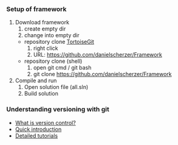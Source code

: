 ### Setup of framework
1. Download framework
	1. create empty dir
	1. change into empty dir
	+ repository clone [TortoiseGit](https://tortoisegit.org/)
		1. right click <git clone...>
		1. URL: https://github.com/danielscherzer/Framework
	+ repository clone (shell)
		1. open git cmd / git bash
		1. git clone https://github.com/danielscherzer/Framework
1. Compile and run
	1. Open solution file (all.sln)
	1. Build solution
	
### Understanding versioning with git
+ [What is version control?](https://de.atlassian.com/git/tutorials/what-is-version-control)
+ [Quick introduction](https://rogerdudler.github.io/git-guide/index.de.html)
+ [Detailed tutorials](https://de.atlassian.com/git/tutorials/)
